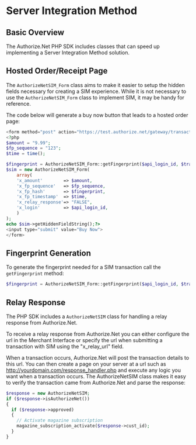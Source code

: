 Server Integration Method
=========================

Basic Overview
--------------

The Authorize.Net PHP SDK includes classes that can speed up implementing
a Server Integration Method solution.


Hosted Order/Receipt Page
-------------------------

The `AuthorizeNetSIM_Form` class aims to make it easier to setup the hidden
fields necessary for creating a SIM experience. While it is not necessary
to use the `AuthorizeNetSIM_Form` class to implement SIM, it may be handy for
reference.

The code below will generate a buy now button that leads to a hosted order page:

```PHP
<form method="post" action="https://test.authorize.net/gateway/transact.dll">
<?php 
$amount = "9.99";
$fp_sequence = "123";
$time = time();

$fingerprint = AuthorizeNetSIM_Form::getFingerprint($api_login_id, $transaction_key, $amount, $fp_sequence, $time);
$sim = new AuthorizeNetSIM_Form(
    array(
    'x_amount'        => $amount,
    'x_fp_sequence'   => $fp_sequence,
    'x_fp_hash'       => $fingerprint,
    'x_fp_timestamp'  => $time,
    'x_relay_response'=> "FALSE",
    'x_login'         => $api_login_id,
    )
);
echo $sim->getHiddenFieldString();?>
<input type="submit" value="Buy Now">
</form>
```

Fingerprint Generation
----------------------

To generate the fingerprint needed for a SIM transaction call the `getFingerprint` method:

```PHP
$fingerprint = AuthorizeNetSIM_Form::getFingerprint($api_login_id, $transaction_key, $amount, $fp_sequence, $fp_timestamp);
```

Relay Response
--------------

The PHP SDK includes a `AuthorizeNetSIM` class for handling a relay response from
Authorize.Net.

To receive a relay response from Authorize.Net you can either configure the
url in the Merchant Interface or specify the url when submitting a transaction
with SIM using the "x_relay_url" field.

When a transaction occurs, Authorize.Net will post the transaction details to
this url. You can then create a page on your server at a url such as
http://yourdomain.com/response_handler.php and execute any logic you want
when a transaction occurs. The AuthorizeNetSIM class makes it easy to verify
the transaction came from Authorize.Net and parse the response:

```PHP
$response = new AuthorizeNetSIM;
if ($response->isAuthorizeNet())
{
  if ($response->approved)
  {
    // Activate magazine subscription
    magazine_subscription_activate($response->cust_id);
  }
}
```
